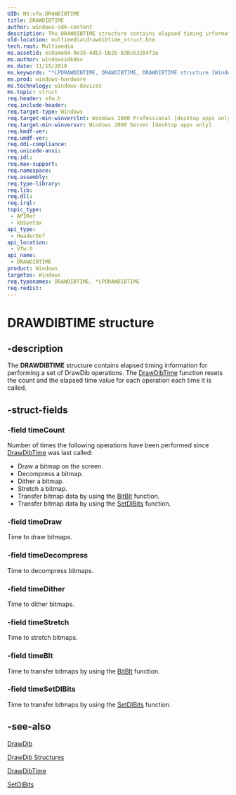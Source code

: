 ```yaml
---
UID: NS:vfw.DRAWDIBTIME
title: DRAWDIBTIME
author: windows-sdk-content
description: The DRAWDIBTIME structure contains elapsed timing information for performing a set of DrawDib operations. The DrawDibTime function resets the count and the elapsed time value for each operation each time it is called.
old-location: multimedia\drawdibtime_struct.htm
tech.root: Multimedia
ms.assetid: ec8a4e04-9e38-4db3-bb2b-838c63284f3a
ms.author: windowssdkdev
ms.date: 11/15/2018
ms.keywords: "*LPDRAWDIBTIME, DRAWDIBTIME, DRAWDIBTIME structure [Windows Multimedia], LPDRAWDIBTIME, LPDRAWDIBTIME structure pointer [Windows Multimedia], multimedia.drawdibtime_COLLISION618, multimedia.drawdibtime_struct, vfw/DRAWDIBTIME, vfw/LPDRAWDIBTIME"
ms.prod: windows-hardware
ms.technology: windows-devices
ms.topic: struct
req.header: vfw.h
req.include-header: 
req.target-type: Windows
req.target-min-winverclnt: Windows 2000 Professional [desktop apps only]
req.target-min-winversvr: Windows 2000 Server [desktop apps only]
req.kmdf-ver: 
req.umdf-ver: 
req.ddi-compliance: 
req.unicode-ansi: 
req.idl: 
req.max-support: 
req.namespace: 
req.assembly: 
req.type-library: 
req.lib: 
req.dll: 
req.irql: 
topic_type:
 - APIRef
 - kbSyntax
api_type:
 - HeaderDef
api_location:
 - Vfw.h
api_name:
 - DRAWDIBTIME
product: Windows
targetos: Windows
req.typenames: DRAWDIBTIME, *LPDRAWDIBTIME
req.redist: 
---
```


# DRAWDIBTIME structure


## -description



The <b>DRAWDIBTIME</b> structure contains elapsed timing information for performing a set of DrawDib operations. The <a href="https://msdn.microsoft.com/86dd2c5c-f853-4954-b245-6aa51d157600">DrawDibTime</a> function resets the count and the elapsed time value for each operation each time it is called.




## -struct-fields




### -field timeCount

Number of times the following operations have been performed since <a href="https://msdn.microsoft.com/86dd2c5c-f853-4954-b245-6aa51d157600">DrawDibTime</a> was last called:

<ul>
<li>Draw a bitmap on the screen.</li>
<li>Decompress a bitmap.</li>
<li>Dither a bitmap.</li>
<li>Stretch a bitmap.</li>
<li>Transfer bitmap data by using the <a href="https://msdn.microsoft.com/d6a181e4-b6cf-44b7-bf47-4900272d6d72">BitBlt</a> function.</li>
<li>Transfer bitmap data by using the <a href="https://msdn.microsoft.com/706f4532-4073-4d5c-ae2d-e33aea9163e9">SetDIBits</a> function.</li>
</ul>

### -field timeDraw

Time to draw bitmaps.
          


### -field timeDecompress

Time to decompress bitmaps.
          


### -field timeDither

Time to dither bitmaps.
          


### -field timeStretch

Time to stretch bitmaps.
          


### -field timeBlt

Time to transfer bitmaps by using the <a href="https://msdn.microsoft.com/d6a181e4-b6cf-44b7-bf47-4900272d6d72">BitBlt</a> function.
          


### -field timeSetDIBits

Time to transfer bitmaps by using the <a href="http://go.microsoft.com/fwlink/p/?linkid=17003">SetDIBits</a> function.
          


## -see-also




<a href="https://msdn.microsoft.com/c5e7237d-3a52-45b0-b6c5-13a1a8c1d50d">DrawDib</a>



<a href="https://msdn.microsoft.com/dde56eae-2f20-4c76-9d3d-8f8fe84217a9">DrawDib Structures</a>



<a href="https://msdn.microsoft.com/86dd2c5c-f853-4954-b245-6aa51d157600">DrawDibTime</a>



<a href="http://go.microsoft.com/fwlink/p/?linkid=17003">SetDIBits</a>
 

 

